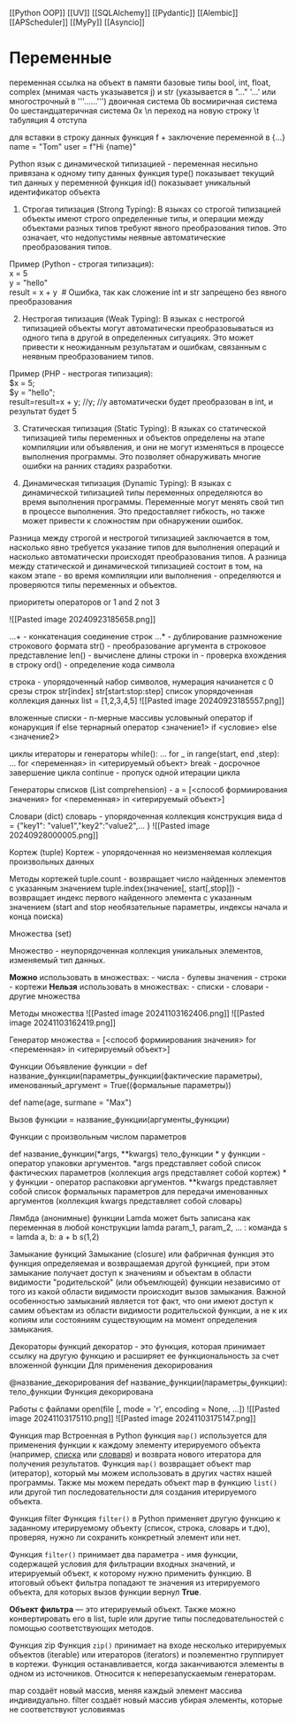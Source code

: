 [[Python OOP]] [[UV]] [[SQLAlchemy]] [[Pydantic]] [[Alembic]] [[APScheduler]] [[MyPy]] [[Asyncio]]
# Переменные
переменная ссылка на объект в памяти
базовые типы bool, int, float, complex (мнимая часть указыавется j) и str (указывается в "..." '...' или многострочный в '''......''')
двоичная система 0b
восмиричная система 0o
шестандцатеричная система 0x
\\n переход на новую строку \\t табуляция 4 отступа

для вставки в строку данных функция f + заключение переменной в {...}
name = "Tom"
user = f"Hi {name}"

Python язык с динамической типизацией - переменная несильно привязана к одному типу данных 
функция type() показывает текущий тип данных у переменной
функция id() показывает уникальный идентификатор объекта

1. Строгая типизация (Strong Typing): В языках со строгой типизацией объекты имеют строго определенные типы, и операции между объектами разных типов требуют явного преобразования типов. Это означает, что недопустимы неявные автоматические преобразования типов.

Пример (Python - строгая типизация):  
x = 5  
y = "hello"  
result = x + y  # Ошибка, так как сложение int и str запрещено без явного преобразования

2. Нестрогая типизация (Weak Typing): В языках с нестрогой типизацией объекты могут автоматически преобразовываться из одного типа в другой в определенных ситуациях. Это может привести к неожиданным результатам и ошибкам, связанным с неявным преобразованием типов.

Пример (PHP - нестрогая типизация):  
$x = 5;  
$y = "hello";  
result=result=x + y; //y; //y автоматически будет преобразован в int, и результат будет 5

3. Статическая типизация (Static Typing): В языках со статической типизацией типы переменных и объектов определены на этапе компиляции или объявления, и они не могут изменяться в процессе выполнения программы. Это позволяет обнаруживать многие ошибки на ранних стадиях разработки.

4. Динамическая типизация (Dynamic Typing): В языках с динамической типизацией типы переменных определяются во время выполнения программы. Переменные могут менять свой тип в процессе выполнения. Это предоставляет гибкость, но также может привести к сложностям при обнаружении ошибок.

Разница между строгой и нестрогой типизацией заключается в том, насколько явно требуется указание типов для выполнения операций и насколько автоматически происходят преобразования типов. А разница между статической и динамической типизацией состоит в том, на каком этапе - во время компиляции или выполнения - определяются и проверяются типы переменных и объектов.

приоритеты операторов
or 1
and 2
not 3

![[Pasted image 20240923185658.png]]

...+ - конкатенация соединение строк
...* - дублирование размножение строкового формата 
str() - преобразование аргумента в строковое представление
len() - вычислене длины строки
in - проверка вхождения в строку
ord() - определение кода символа

строка - упорядоченный набор символов, нумерация начианется с 0
срезы строк str[index] str[start:stop:step] 
список упорядоченная коллекция данных
list = [1,2,3,4,5]
![[Pasted image 20240923185557.png]]

вложенные списки - n-мерные массивы
условыный оператор if
конарукция if else
тернарный оператор <значение1> if <условие> else <значение2>

циклы итераторы и генераторы 
while():
	...
for _ in range(start, end ,step):
	...
for <переменная> in <итерируемый объект>
break - досрочное завершение цикла
continue - пропуск одной итерации цикла 

Генераторы списков (List comprehension) - a = [<способ формиирования значения> for <переменная> in <итерируемый объект>]

Словари (dict)
словарь - упорядоченная коллекция
конструкция вида d = {"key1": "value1","key2":"value2",... }
![[Pasted image 20240928000005.png]]

Кортеж (tuple)
Кортеж - упорядоченная но неизменяемая коллекция произвольных данных

Методы кортежей
tuple.count - возвращает число найденных элементов с указанным значением
tuple.index(значение[, start[,stop]]) - возвращает индекс первого найденного элемента с указанным значением (start and stop необязательные параметры, индексы начала и конца поиска)

Множества (set)

Множество - неупорядоченная коллекция уникальных элементов, изменяемый тип данных.

**Можно** использовать в множествах:
	- числа
	- булевы значения
	- строки
	- кортежи
**Нельзя** использовать в множествах:
	- списки
	- словари
	- другие множества

Методы множества
![[Pasted image 20241103162406.png]]
![[Pasted image 20241103162419.png]]

Генератор множества  = [<способ формиирования значения> for <переменная> in <итерируемый объект>]

Функции
Объявление функции = def название_функции(параметры_функции(фактические параметры), именованный_аргумент = True((формальные параметры))

def name(age, surmane = "Max")

Вызов функции = название_функции(аргументы_функции)

Функции с произвольным числом параметров

def название_функции(\*args, \*\*kwargs)
	тело_функции
\* у функции - оператор упаковки аргументов. \*args представляет собой список фактических параметров (коллекция args представляет собой кортеж)
\* у функции - оператор распаковки аргументов. \*\*kwargs представляет собой список формальных параметров для передачи именованных аргументов (коллекция kwargs представляет собой словарь)

Лямбда (анонимные) функции
Lamda может быть записана как переменная в любой конструкции
lamda param_1, param_2, ... : команда
s = lamda a, b: a + b
s(1,2)

Замыкание функций
Замыкание (closure) или фабричная функция это функция определяемая и возвращаемая другой функцией, при этом замыкание получает доступ к значениям и объектам в области видимости "родительской" (или объемлющей) функции независимо от того из какой области видимости происходит вызов замыкания. Важной особенностью замыканий является тот факт, что они имеют доступ к самим объектам из области видимости родительской функции, а не к их копиям или состояниям существующим на момент определения замыкания.

Декораторы функций
декоратор - это функция, которая принимает ссылку на другую функцию и расширяет ее функциональность за счет вложенной функции
Для применения декорирования

@название_декорирования
def название_функции(параметры_функции):
	тело_функции
Функция декорирована

Работы с файлами
open(file [, mode = 'r', encoding = None, ...])
![[Pasted image 20241103175110.png]]
![[Pasted image 20241103175147.png]]

Функция map
Встроенная в Python функция `map()` используется для применения функции к каждому элементу итерируемого объекта (например, [списка](https://www.digitalocean.com/community/tutorials/understanding-lists-in-python-3) или [словаря](https://www.digitalocean.com/community/tutorials/understanding-dictionaries-in-python-3)) и возврата нового итератора для получения результатов. Функция `map()` возвращает объект map (итератор), который мы можем использовать в других частях нашей программы. Также мы можем передать объект map в функцию `list()` или другой тип последовательности для создания итерируемого объекта.

Функция filter
Функция `filter()` в Python применяет другую функцию к заданному итерируемому объекту (список, строка, словарь и т.дю), проверяя, нужно ли сохранить конкретный элемент или нет.

Функция `filter()` принимает два параметра - имя функции, содержащей условия для фильтрации входных значений, и итерируемый объект, к которому нужно применить функцию. В итоговый объект фильтра попадают те значения из итерируемого объекта, для которых вызов функции вернул **True**.

**Объект фильтра** — это итерируемый объект. Также можно конвертировать его в list, tuple или другие типы последовательностей с помощью соответствующих методов.

Функция zip
Функция `zip()` принимает на входе несколько итерируемых объектов (iterable) или итераторов (iterators) и поэлементно группирует в кортежи. Функция останавливается, когда заканчиваются элементы в одном из источников. Относится к неперезапускаемым генераторам.

map создаёт новый массив, меняя каждый элемент массива индивидуально. filter создаёт новый массив убирая элементы, которые не соответствуют условиямas
